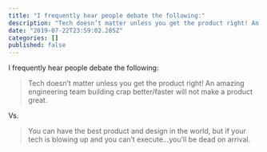 ```yaml
---
title: "I frequently hear people debate the following:"
description: "Tech doesn’t matter unless you get the product right! An amazing engineering team building crap better/faster will not make a product…"
date: "2019-07-22T23:59:02.285Z"
categories: []
published: false
---
```


  

I frequently hear people debate the following:

> Tech doesn’t matter unless you get the product right! An amazing engineering team building crap better/faster will not make a product great. 

Vs.

> You can have the best product and design in the world, but if your tech is blowing up and you can’t execute…you’ll be dead on arrival.

